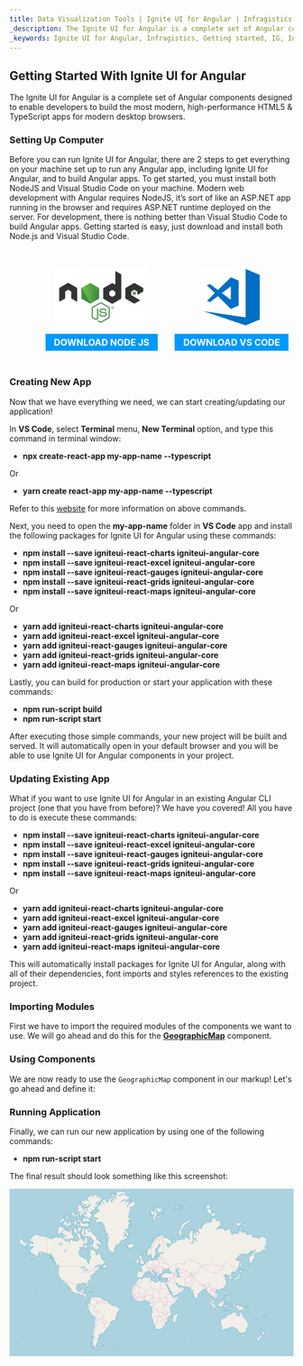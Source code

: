 ```yaml
---
title: Data Visualization Tools | Ignite UI for Angular | Infragistics
_description: The Ignite UI for Angular is a complete set of Angular components designed to enable developers to build the most modern, high-performance HTML5 & TypeScript apps for modern desktop browsers.
_keywords: Ignite UI for Angular, Infragistics, Getting started, IG, Install Angular
---
```


## Getting Started With Ignite UI for Angular

The Ignite UI for Angular is a complete set of Angular components designed to enable developers to build the most modern, high-performance HTML5 & TypeScript apps for modern desktop browsers.

### Setting Up Computer

Before you can run Ignite UI for Angular, there are 2 steps to get everything on your machine set up to run any Angular app, including Ignite UI for Angular, and to build Angular apps. To get started, you must install both NodeJS and Visual Studio Code on your machine. Modern web development with Angular requires NodeJS, it’s sort of like an ASP.NET app running in the browser and requires ASP.NET runtime deployed on the server. For development, there is nothing better than Visual Studio Code to build Angular apps. Getting started is easy, just download and install both Node.js and Visual Studio Code.

<div style="display:block;width:100%;margin:50px;">
    <div style="display:inline-block;width:45%;text-align:center;">
      <img src="../images/general/nodejs.svg"
           style="display:flex;max-height:100px;margin:auto auto 20px auto;" />
      <a target="_blank" href="https://nodejs.org/en/download/"
         style="color:white;background-color:#09f;text-decoration:none;font-weight:700;font-size:16px;padding: 5px 15px 5px 15px;">
        DOWNLOAD NODE JS
      </a>
    </div>
    <div style="display:inline-block;width:45%;text-align:center;">
      <img src="../images/general/vs-code.svg"
           style="display:flex;max-height:100px;margin:auto auto 20px auto;" />
      <a target="_blank" href="https://code.visualstudio.com/download"
         style="color:white;background-color:#09f;text-decoration:none;font-weight:700;font-size:16px;padding: 5px 15px 5px 15px;">
        DOWNLOAD VS CODE
      </a>
    </div>
</div>

### Creating New App

Now that we have everything we need, we can start creating/updating our application!

In **VS Code**, select **Terminal** menu, **New Terminal** option, and type this command in terminal window:

-   **npx create-react-app my-app-name --typescript**

Or

-   **yarn create react-app my-app-name --typescript**

Refer to this <a href="https://facebook.github.io/create-react-app/docs/adding-typescript" target="_blank">website</a> for more information on above commands.

Next, you need to open the **my-app-name** folder in **VS Code** app and install the following packages for Ignite UI for Angular using these commands:

-   **npm install --save igniteui-react-charts igniteui-angular-core**
-   **npm install --save igniteui-react-excel igniteui-angular-core**
-   **npm install --save igniteui-react-gauges igniteui-angular-core**
-   **npm install --save igniteui-react-grids igniteui-angular-core**
-   **npm install --save igniteui-react-maps igniteui-angular-core**

Or

-   **yarn add igniteui-react-charts igniteui-angular-core**
-   **yarn add igniteui-react-excel igniteui-angular-core**
-   **yarn add igniteui-react-gauges igniteui-angular-core**
-   **yarn add igniteui-react-grids igniteui-angular-core**
-   **yarn add igniteui-react-maps igniteui-angular-core**

Lastly, you can build for production or start your application with these commands:

-   **npm run-script build**
-   **npm run-script start**

After executing those simple commands, your new project will be built and served. It will automatically open in your default browser and you will be able to use Ignite UI for Angular components in your project.

### Updating Existing App

What if you want to use Ignite UI for Angular in an existing Angular CLI project (one that you have from before)? We have you covered! All you have to do is execute these commands:

-   **npm install --save igniteui-react-charts igniteui-angular-core**
-   **npm install --save igniteui-react-excel igniteui-angular-core**
-   **npm install --save igniteui-react-gauges igniteui-angular-core**
-   **npm install --save igniteui-react-grids igniteui-angular-core**
-   **npm install --save igniteui-react-maps igniteui-angular-core**

Or

-   **yarn add igniteui-react-charts igniteui-angular-core**
-   **yarn add igniteui-react-excel igniteui-angular-core**
-   **yarn add igniteui-react-gauges igniteui-angular-core**
-   **yarn add igniteui-react-grids igniteui-angular-core**
-   **yarn add igniteui-react-maps igniteui-angular-core**

This will automatically install packages for Ignite UI for Angular, along with all of their dependencies, font imports and styles references to the existing project.

### Importing Modules

First we have to import the required modules of the components we want to use. We will go ahead and do this for the [**GeographicMap**](map_overview.md) component.

### Using Components

We are now ready to use the `GeographicMap` component in our markup! Let's go ahead and define it:

### Running Application

Finally, we can run our new application by using one of the following commands:

-   **npm run-script start**

The final result should look something like this screenshot:

<img src="../images/general/geo-map.png" />
